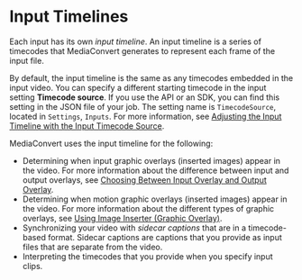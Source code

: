 # Input Timelines<a name="input-timelines"></a>

Each input has its own *input timeline*\. An input timeline is a series of timecodes that MediaConvert generates to represent each frame of the input file\.

By default, the input timeline is the same as any timecodes embedded in the input video\. You can specify a different starting timecode in the input setting **Timecode source**\. If you use the API or an SDK, you can find this setting in the JSON file of your job\. The setting name is `TimecodeSource`, located in `Settings`, `Inputs`\. For more information, see [Adjusting the Input Timeline with the Input Timecode Source](timecode-input.md)\.

MediaConvert uses the input timeline for the following:
+ Determining when input graphic overlays \(inserted images\) appear in the video\. For more information about the difference between input and output overlays, see [Choosing Between Input Overlay and Output Overlay](choosing-between-input-overlay-and-output-overlay.md)\.
+ Determining when motion graphic overlays \(inserted images\) appear in the video\. For more information about the different types of graphic overlays, see [Using Image Inserter \(Graphic Overlay\)](graphic-overlay.md)\.
+ Synchronizing your video with *sidecar captions* that are in a timecode\-based format\. Sidecar captions are captions that you provide as input files that are separate from the video\.
+ Interpreting the timecodes that you provide when you specify input clips\.